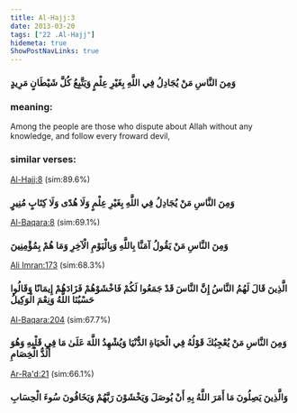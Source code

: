 ```yaml
---
title: Al-Hajj:3
date: 2013-03-20
tags: ["22 .Al-Hajj"]
hidemeta: true 
ShowPostNavLinks: true 
---
```

### وَمِنَ النَّاسِ مَنْ يُجَادِلُ فِي اللَّهِ بِغَيْرِ عِلْمٍ وَيَتَّبِعُ كُلَّ شَيْطَانٍ مَرِيدٍ
### meaning: 
Among the people are those who dispute about Allah without any knowledge, and follow every froward devil,
### similar verses: 

[Al-Hajj:8](/22/8) (sim:89.6%)

### وَمِنَ النَّاسِ مَنْ يُجَادِلُ فِي اللَّهِ بِغَيْرِ عِلْمٍ وَلَا هُدًى وَلَا كِتَابٍ مُنِيرٍ

[Al-Baqara:8](/2/8) (sim:69.1%)

### وَمِنَ النَّاسِ مَنْ يَقُولُ آمَنَّا بِاللَّهِ وَبِالْيَوْمِ الْآخِرِ وَمَا هُمْ بِمُؤْمِنِينَ

[Ali Imran:173](/3/173) (sim:68.3%)

### الَّذِينَ قَالَ لَهُمُ النَّاسُ إِنَّ النَّاسَ قَدْ جَمَعُوا لَكُمْ فَاخْشَوْهُمْ فَزَادَهُمْ إِيمَانًا وَقَالُوا حَسْبُنَا اللَّهُ وَنِعْمَ الْوَكِيلُ

[Al-Baqara:204](/2/204) (sim:67.7%)

### وَمِنَ النَّاسِ مَنْ يُعْجِبُكَ قَوْلُهُ فِي الْحَيَاةِ الدُّنْيَا وَيُشْهِدُ اللَّهَ عَلَىٰ مَا فِي قَلْبِهِ وَهُوَ أَلَدُّ الْخِصَامِ

[Ar-Ra'd:21](/13/21) (sim:66.1%)

### وَالَّذِينَ يَصِلُونَ مَا أَمَرَ اللَّهُ بِهِ أَنْ يُوصَلَ وَيَخْشَوْنَ رَبَّهُمْ وَيَخَافُونَ سُوءَ الْحِسَابِ
